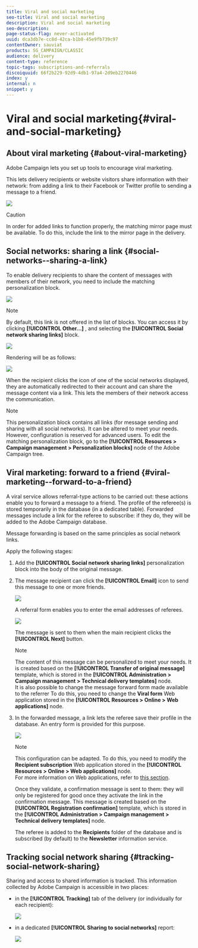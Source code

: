 ```yaml
---
title: Viral and social marketing
seo-title: Viral and social marketing
description: Viral and social marketing
seo-description: 
page-status-flag: never-activated
uuid: dca3db7e-cc8d-42ca-b1b8-45e9fb739c97
contentOwner: sauviat
products: SG_CAMPAIGN/CLASSIC
audience: delivery
content-type: reference
topic-tags: subscriptions-and-referrals
discoiquuid: 66f2b229-92d9-4db1-97a4-2d9eb2270446
index: y
internal: n
snippet: y
---
```


# Viral and social marketing{#viral-and-social-marketing}

## About viral marketing {#about-viral-marketing}

Adobe Campaign lets you set up tools to encourage viral marketing.

This lets delivery recipients or website visitors share information with their network: from adding a link to their Facebook or Twitter profile to sending a message to a friend.

![](assets/s_ncs_user_viral_icons.png)

>[!CAUTION]
>
>In order for added links to function properly, the matching mirror page must be available. To do this, include the link to the mirror page in the delivery.

## Social networks: sharing a link {#social-networks--sharing-a-link}

To enable delivery recipients to share the content of messages with members of their network, you need to include the matching personalization block.

![](assets/s_ncs_user_viral_add_link.png)

>[!NOTE]
>
>By default, this link is not offered in the list of blocks. You can access it by clicking **[!UICONTROL Other...]** , and selecting the **[!UICONTROL Social network sharing links]** block.

![](assets/s_ncs_user_viral_add_link_via_others.png)

Rendering will be as follows:

![](assets/s_ncs_user_viral_add_link_rendering.png)

When the recipient clicks the icon of one of the social networks displayed, they are automatically redirected to their account and can share the message content via a link. This lets the members of their network access the communication.

>[!NOTE]
>
>This personalization block contains all links (for message sending and sharing with all social networks). It can be altered to meet your needs. However, configuration is reserved for advanced users. To edit the matching personalization block, go to the **[!UICONTROL Resources > Campaign management > Personalization blocks]** node of the Adobe Campaign tree.

## Viral marketing: forward to a friend {#viral-marketing--forward-to-a-friend}

A viral service allows referral-type actions to be carried out: these actions enable you to forward a message to a friend. The profile of the referee(s) is stored temporarily in the database (in a dedicated table). Forwarded messages include a link for the referee to subscribe: if they do, they will be added to the Adobe Campaign database.

Message forwarding is based on the same principles as social network links.

Apply the following stages:

1. Add the **[!UICONTROL Social network sharing links]** personalization block into the body of the original message.
1. The message recipient can click the **[!UICONTROL Email]** icon to send this message to one or more friends. 

   ![](assets/s_ncs_user_viral_email_link.png)

   A referral form enables you to enter the email addresses of referees. 

   ![](assets/s_ncs_user_viral_email_msg.png)

   The message is sent to them when the main recipient clicks the **[!UICONTROL Next]** button.

   >[!NOTE]
   >
   >The content of this message can be personalized to meet your needs. It is created based on the **[!UICONTROL Transfer of original message]** template, which is stored in the **[!UICONTROL Administration > Campaign management > Technical delivery templates]** node.  
   >It is also possible to change the message forward form made available to the referrer To do this, you need to change the **Viral form** Web application stored in the **[!UICONTROL Resources > Online > Web applications]** node.

1. In the forwarded message, a link lets the referee save their profile in the database. An entry form is provided for this purpose. 

   ![](assets/s_ncs_user_viral_create_account_form.png)

   >[!NOTE]
   >
   >This configuration can be adapted. To do this, you need to modify the **Recipient subscription** Web application stored in the **[!UICONTROL Resources > Online > Web applications]** node.   
   >For more information on Web applications, refer to [this section](../../web/using/about-web-applications.md).

   Once they validate, a confirmation message is sent to them: they will only be registered for good once they activate the link in the confirmation message. This message is created based on the **[!UICONTROL Registration confirmation]** template, which is stored in the **[!UICONTROL Administration > Campaign management > Technical delivery templates]** node.

   The referee is added to the **Recipients** folder of the database and is subscribed (by default) to the **Newsletter** information service.

## Tracking social network sharing {#tracking-social-network-sharing}

Sharing and access to shared information is tracked. This information collected by Adobe Campaign is accessible in two places:

* in the **[!UICONTROL Tracking]** tab of the delivery (or individually for each recipient):

  ![](assets/s_ncs_user_network_del_tracking_tab.png)

* in a dedicated **[!UICONTROL Sharing to social networks]** report:

  ![](assets/s_ncs_user_viral_report.png)


